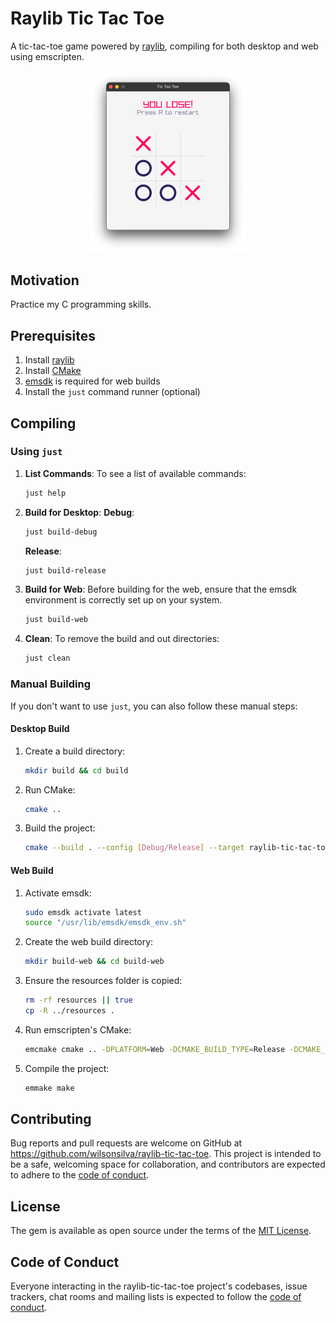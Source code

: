 # Raylib Tic Tac Toe

A tic-tac-toe game powered by [raylib](https://www.raylib.com/), compiling for both desktop and web using emscripten.

<p align="center">
  <img src=".github/assets/tic-tac-toe.png?raw=true" alt="Tic Tac Toe Screenshot" width="50%" height="50%"/>
</p>

## Motivation

Practice my C programming skills.

## Prerequisites

1. Install [raylib](https://www.raylib.com/)
2. Install [CMake](https://cmake.org/)
3. [emsdk](https://emscripten.org/docs/getting_started/downloads.html) is required for web builds
4. Install the `just` command runner (optional)

## Compiling

### Using `just`

1. **List Commands**: To see a list of available commands:
   ```bash
   just help
   ```

2. **Build for Desktop**:
    **Debug**:
    ```bash
    just build-debug
    ```
    **Release**:
    ```bash
    just build-release
    ```

3. **Build for Web**: Before building for the web, ensure that the emsdk environment is correctly set up on your system.
   ```bash
   just build-web
   ```

4. **Clean**: To remove the build and out directories:
   ```bash
   just clean
   ```

### Manual Building

If you don't want to use `just`, you can also follow these manual steps:

#### Desktop Build

1. Create a build directory:
   ```bash
   mkdir build && cd build
   ```

2. Run CMake:
   ```bash
   cmake ..
   ```

3. Build the project:
   ```bash
   cmake --build . --config [Debug/Release] --target raylib-tic-tac-toe -j 10
   ```

#### Web Build

1. Activate emsdk:
   ```bash
   sudo emsdk activate latest
   source "/usr/lib/emsdk/emsdk_env.sh"
   ```

2. Create the web build directory:
   ```bash
   mkdir build-web && cd build-web
   ```

3. Ensure the resources folder is copied:
   ```bash
   rm -rf resources || true
   cp -R ../resources .
   ```

4. Run emscripten's CMake:
   ```bash
   emcmake cmake .. -DPLATFORM=Web -DCMAKE_BUILD_TYPE=Release -DCMAKE_EXE_LINKER_FLAGS="-s USE_GLFW=3" -DCMAKE_EXECUTABLE_SUFFIX=".html"
   ```

5. Compile the project:
   ```bash
   emmake make
   ```

## Contributing

Bug reports and pull requests are welcome on GitHub at https://github.com/wilsonsilva/raylib-tic-tac-toe.
This project is intended to be a safe, welcoming space for collaboration, and contributors are expected to adhere
to the [code of conduct](https://github.com/wilsonsilva/raylib-tic-tac-toe/blob/main/CODE_OF_CONDUCT.md).

## License

The gem is available as open source under the terms of the [MIT License](https://opensource.org/licenses/MIT).

## Code of Conduct

Everyone interacting in the raylib-tic-tac-toe project's codebases, issue trackers, chat rooms and mailing lists is expected
to follow the [code of conduct](https://github.com/wilsonsilva/raylib-tic-tac-toe/blob/main/CODE_OF_CONDUCT.md).